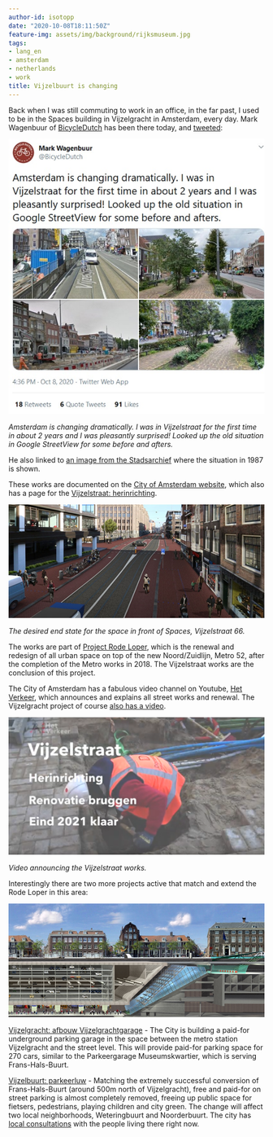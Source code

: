 ```yaml
---
author-id: isotopp
date: "2020-10-08T18:11:50Z"
feature-img: assets/img/background/rijksmuseum.jpg
tags:
- lang_en
- amsterdam
- netherlands
- work
title: Vijzelbuurt is changing
---
```

Back when I was still commuting to work in an office, in the far past, I used to be in the Spaces building in Vijzelgracht in Amsterdam, every day. Mark Wagenbuur of [BicycleDutch](https://twitter.com/bicycledutch) has been there today, and [tweeted](https://twitter.com/BicycleDutch/status/1314213038908559361):

[![](/uploads/2020/10/bicycledutch-tweet.jpg)](https://twitter.com/BicycleDutch/status/1314213038908559361)

*Amsterdam is changing dramatically. I was in Vijzelstraat for the first time in about 2 years and I was pleasantly surprised! Looked up the old situation in Google StreetView for some before and afters.*

He also linked to [an image from the  Stadsarchief](https://archief.amsterdam/beeldbank/detail/03429525-d56a-9371-d7ba-d3258ecdc8e3) where the situation in 1987 is shown.

These works are documented on the [City of Amsterdam website](https://www.amsterdam.nl/projecten), which also has a page for the [Vijzelstraat: herinrichting](https://www.amsterdam.nl/projecten/vijzelstraat-herinrichting/).

![](/uploads/2020/10/vijzelstraat-goal.jpg)

*The desired end state for the space in front of Spaces, Vijzelstraat 66.*

The works are part of [Project Rode Loper](https://nl.wikipedia.org/wiki/Rode_Loper_(Amsterdam)), which is the renewal and redesign of all urban space on top of the new Noord/Zuidlijn, Metro 52, after the completion of the Metro works in 2018. The Vijzelstraat works are the conclusion of this project.

The City of Amsterdam has a fabulous video channel on Youtube, [Het Verkeer](https://www.youtube.com/channel/UCkq8uEQ0rl4NiJnO8mL7y_w), which announces and explains all street works and renewal. The Vijzelgracht project of course [also has a video](https://www.youtube.com/watch?v=-vu-ExAlzWE).

[![](/uploads/2020/10/vijzelstraat-video.png)](https://www.youtube.com/watch?v=-vu-ExAlzWE)

*Video announcing the Vijzelstraat works.*

Interestingly there are two more projects active that match and extend the Rode Loper in this area:

[![](/uploads/2020/10/vijzelgracht-garage.jpg)](https://www.amsterdam.nl/projecten/vijzelgrachtgarage/)

[Vijzelgracht: afbouw Vijzelgrachtgarage](https://www.amsterdam.nl/projecten/vijzelgrachtgarage/) - The City is building a paid-for underground parking garage in the space between the metro station Vijzelgracht and the street level. This will provide paid-for parking space for 270 cars, similar to the Parkeergarage Museumskwartier, which is serving Frans-Hals-Buurt.

[Vijzelbuurt: parkeerluw](https://www.amsterdam.nl/projecten/vijzelbuurt-parkeerluw/) - Matching the extremely successful conversion of Frans-Hals-Buurt (around 500m north of Vijzelgracht), free and paid-for on street parking is almost completely removed, freeing up public space for fietsers, pedestrians, playing children and city green. The change will affect two local neighborhoods, Weteringbuurt and Noorderbuurt. The city has [local consultations](https://www.amsterdam.nl/projecten/vijzelbuurt-parkeerluw/nieuws-vijzelbuurt/ontwerpsessies-weteringbuurt/) with the people living there right now.